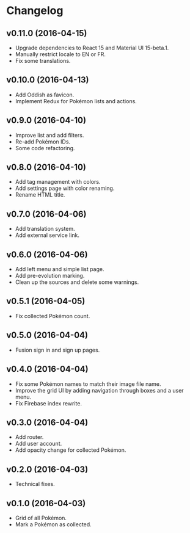 Changelog
=========

## v0.11.0 (2016-04-15)

- Upgrade dependencies to React 15 and Material UI 15-beta.1.
- Manually restrict locale to EN or FR.
- Fix some translations.

## v0.10.0 (2016-04-13)

- Add Oddish as favicon.
- Implement Redux for Pokémon lists and actions.

## v0.9.0 (2016-04-10)

- Improve list and add filters.
- Re-add Pokémon IDs.
- Some code refactoring.

## v0.8.0 (2016-04-10)

- Add tag management with colors.
- Add settings page with color renaming.
- Rename HTML title.

## v0.7.0 (2016-04-06)

- Add translation system.
- Add external service link.

## v0.6.0 (2016-04-06)

- Add left menu and simple list page.
- Add pre-evolution marking.
- Clean up the sources and delete some warnings.

## v0.5.1 (2016-04-05)

- Fix collected Pokémon count.

## v0.5.0 (2016-04-04)

- Fusion sign in and sign up pages.

## v0.4.0 (2016-04-04)

- Fix some Pokémon names to match their image file name.
- Improve the grid UI by adding navigation through boxes and a user menu.
- Fix Firebase index rewrite.

## v0.3.0 (2016-04-04)

- Add router.
- Add user account.
- Add opacity change for collected Pokémon.

## v0.2.0 (2016-04-03)

- Technical fixes.

## v0.1.0 (2016-04-03)

- Grid of all Pokémon.
- Mark a Pokémon as collected.
